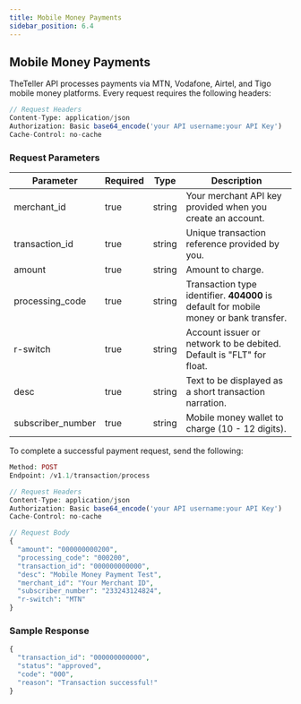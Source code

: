 ```yaml
---
title: Mobile Money Payments
sidebar_position: 6.4
---
```



## Mobile Money Payments

TheTeller API processes payments via MTN, Vodafone, Airtel, and Tigo mobile money platforms. Every request requires the following headers:

```php
// Request Headers
Content-Type: application/json
Authorization: Basic base64_encode('your API username:your API Key')
Cache-Control: no-cache
```

### Request Parameters

| Parameter          | Required | Type   | Description                                                                 |
|--------------------|----------|--------|-----------------------------------------------------------------------------|
| merchant_id        | true     | string | Your merchant API key provided when you create an account.                  |
| transaction_id     | true     | string | Unique transaction reference provided by you.                               |
| amount             | true     | string | Amount to charge.                                                          |
| processing_code    | true     | string | Transaction type identifier. **404000** is default for mobile money or bank transfer. |
| r-switch           | true     | string | Account issuer or network to be debited. Default is "FLT" for float.       |
| desc               | true     | string | Text to be displayed as a short transaction narration.                     |
| subscriber_number  | true     | string | Mobile money wallet to charge (10 - 12 digits).                             |

To complete a successful payment request, send the following:

```php
Method: POST
Endpoint: /v1.1/transaction/process

// Request Headers
Content-Type: application/json
Authorization: Basic base64_encode('your API username:your API Key')
Cache-Control: no-cache

// Request Body
{
  "amount": "000000000200",
  "processing_code": "000200",
  "transaction_id": "000000000000",
  "desc": "Mobile Money Payment Test",
  "merchant_id": "Your Merchant ID",
  "subscriber_number": "233243124824",
  "r-switch": "MTN"
}
```

### Sample Response

```php
{
  "transaction_id": "000000000000",
  "status": "approved",
  "code": "000",
  "reason": "Transaction successful!"
}
```